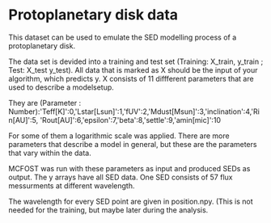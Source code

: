 # Protoplanetary disk data

This dataset can be used to emulate the SED modelling process of a protoplanetary disk.

The data set is devided into a training and test set (Training: X_train, y_train ; Test: X_test y_test).
All data that is marked as X should be the input of your algorithm, which predicts y.
X consists of 11 diffferent parameters that are used to describe a modelsetup.

They are (Parameter : Number):'Teff[K]':0,'Lstar[Lsun]':1,'fUV':2,'Mdust[Msun]':3,'inclination':4,'Rin[AU]':5, 'Rout[AU]':6,'epsilon':7,'beta':8,'settle':9,'amin[mic]':10

For some of them a logarithmic scale was applied.
There are more parameters that describe a model in general, but these are the parameters that vary within the data.

MCFOST was run with these parameters as input and produced SEDs as output.
The y arrays have all SED data. One SED consists of 57 flux messurments at different wavelength.

The wavelength for every SED point are given in position.npy. (This is not needed for the training, but maybe later during the analysis.

